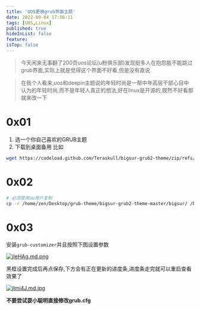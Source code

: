 ```yaml
---
title: 'UOS更换grub界面主题'
date: 2022-09-04 17:56:11
tags: [UOS,Linux]
published: true
hideInList: false
feature: 
isTop: false
---
```

>今天闲来无事翻了200页uos论坛(u粉俱乐部)发现挺多人在抱怨能不能跳过grub界面,实际上就是觉得这个界面不好看,但是没有直说

>在我个人看来,uos和deepin主题说的年轻时尚是一帮中年高层干部心目中认为的年轻时尚,而不是年轻人真正的想法,好在linux是开源的,既然不好看那就来改一下

# 0x01

1. 选一个你自己喜欢的GRUB主题
2. 下载到桌面备用 比如
```bash
wget https://codeload.github.com/Teraskull/bigsur-grub2-theme/zip/refs/heads/master
```

# 0x02

```bash
# 必须使用su用户复制
cp -r /home/zen/Desktop/grub-theme/bigsur-grub2-theme-master/bigsur/ /boot/grub/themes
```

# 0x03

安装`grub-customizer`并且按照下图设置参数

[![jleHAg.md.png](https://s1.ax1x.com/2022/07/01/jleHAg.md.png)](https://imgtu.com/i/jleHAg)

黑框设置完成后再点保存,下方会有正在更新的进度条,进度条走完就可以重启查看效果了

[![jlmi4J.md.jpg](https://s1.ax1x.com/2022/07/01/jlmi4J.md.jpg)](https://imgtu.com/i/jlmi4J)

**不要尝试耍小聪明直接修改grub.cfg**
